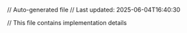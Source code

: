 // Auto-generated file
// Last updated: 2025-06-04T16:40:30

// This file contains implementation details
